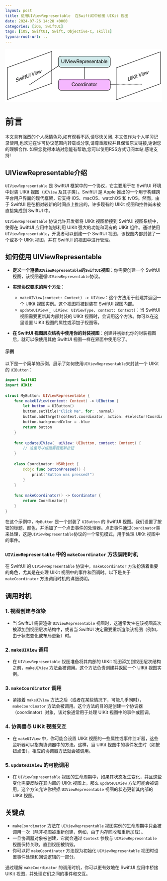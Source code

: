 ```yaml
---
layout: post
title: 使用UIViewRepresentable  在SwiftUI中桥接 UIKit 视图
date: 2024-07-26 14:28 +0000
categories: [iOS, SwiftUI]
tags: [iOS, SwiftUI, Swift, Objective-C, skills]
typora-root-url: ..
---
```



![](/assets/images/20240726UIViewrepresentable/UIViewRepresentable.webp)


# 前言

本文具有强烈的个人感情色彩,如有观看不适,请尽快关闭. 本文仅作为个人学习记录使用,也欢迎在许可协议范围内转载或分享,请尊重版权并且保留原文链接,谢谢您的理解合作. 如果您觉得本站对您能有帮助,您可以使用RSS方式订阅本站,感谢支持!

## UIViewRepresentable介绍

`UIViewRepresentable` 是 SwiftUI 框架中的一个协议，它主要用于在 SwiftUI 环境中封装 UIKit 视图（`UIView` 及其子类）。SwiftUI 是 Apple 推出的一个用于构建跨平台用户界面的现代框架，它支持 iOS、macOS、watchOS 和 tvOS。然而，由于 SwiftUI 是在相对较新的时间点上推出的，许多现有的 UIKit 视图和控件尚未被直接集成到 SwiftUI 中。

`UIViewRepresentable` 协议允许开发者将 UIKit 视图桥接到 SwiftUI 视图系统中，使得在 SwiftUI 应用中能够利用 UIKit 强大的功能和现有的 UIKit 组件。通过使用 `UIViewRepresentable`，开发者可以创建一个 SwiftUI 视图，该视图内部封装了一个或多个 UIKit 视图，并在 SwiftUI 的视图中进行管理。

## 如何使用 UIViewRepresentable

* **定义一个遵循`UIViewRepresentable`的`SwiftUI`视图**：你需要创建一个 SwiftUI 视图，该视图遵循`UIViewRepresentable`协议。
* **实现协议要求的两个方法：**

	* `makeUIView(context: Context) -> UIView`：这个方法用于创建并返回一个 UIKit 视图实例。这个视图将被封装在 SwiftUI 视图内部。
	*  `updateUIView(_ uiView: UIViewType, context: Context)`：当 SwiftUI 视图需要更新其内部封装的 UIKit 视图时，会调用这个方法。你可以在这里设置 UIKit 视图的属性或添加子视图等。
* **在 SwiftUI 视图层次结构中使用你的封装视图**：创建并初始化你的封装视图后，就可以像使用其他 SwiftUI 视图一样在界面中使用它了。

#### 示例

以下是一个简单的示例，展示了如何使用`UIViewRepresentable`来封装一个 UIKit 的 `UIButton`：

``` swift
import SwiftUI  
import UIKit  
  
struct MyButton: UIViewRepresentable {  
    func makeUIView(context: Context) -> UIButton {  
        let button = UIButton()  
        button.setTitle("Click Me", for: .normal)  
        button.addTarget(context.coordinator, action: #selector(Coordinator.buttonPressed), for: .touchUpInside)  
        button.backgroundColor = .blue  
        return button  
    }  
  
    func updateUIView(_ uiView: UIButton, context: Context) {  
        // 这里可以根据需要更新按钮  
    }  
  
    class Coordinator: NSObject {  
        @objc func buttonPressed() {  
            print("Button was pressed!")  
        }  
    }  
  
    func makeCoordinator() -> Coordinator {  
        return Coordinator()  
    }  
}
```

在这个示例中，`MyButton` 是一个封装了 `UIButton` 的 SwiftUI 视图。我们设置了按钮的标题、颜色，并添加了一个点击事件的处理器。点击事件通过`Coordinator`类来处理，这是`UIViewRepresentable`协议的一个常见模式，用于处理 UIKit 视图中的事件。


### `UIViewRepresentable` 中的 `makeCoordinator` 方法调用时机  
  
在 SwiftUI 的 `UIViewRepresentable` 协议中，`makeCoordinator` 方法扮演着重要的角色，尤其是在处理 UIKit 视图中的事件和回调时。以下是关于 `makeCoordinator` 方法调用时机的详细说明。  
  
## 调用时机  
  
### 1. 视图创建与渲染  
  
- 当 SwiftUI 需要渲染 `UIViewRepresentable` 视图时，这通常发生在该视图首次被添加到视图层次结构中，或者当 SwiftUI 决定需要重新渲染该视图（例如，由于状态变化或布局更新）时。  
  
### 2. `makeUIView` 调用  
  
- 在 `UIViewRepresentable` 视图准备将其内部的 UIKit 视图添加到视图层次结构之前，`makeUIView` 方法会被调用。这个方法负责创建并返回一个 UIKit 视图实例。  
  
### 3. `makeCoordinator` 调用  
  
- 紧接着 `makeUIView` 方法之后（或者在某些情况下，可能几乎同时），`makeCoordinator` 方法会被调用。这个方法的目的是创建一个协调器（coordinator）对象，该对象通常用于处理 UIKit 视图中的事件或回调。  
  
### 4. 协调器与 UIKit 视图交互  
  
- 在 `makeUIView` 中，你可能会设置 UIKit 视图的一些属性或事件监听器，这些监听器可以指向协调器中的方法。这样，当 UIKit 视图中的事件发生时（如按钮点击），相应的协调器方法就会被调用。  
  
### 5. `updateUIView` 的可能调用  
  
- 在 `UIViewRepresentable` 视图的生命周期中，如果其状态发生变化，并且这些变化需要反映在其内部的 UIKit 视图上，那么 `updateUIView` 方法可能会被调用。这个方法允许你根据 `UIViewRepresentable` 视图的状态更新其内部的 UIKit 视图。  
  
## 关键点  
  
- `makeCoordinator` 方法在 `UIViewRepresentable` 视图实例的生命周期中只会被调用一次（除非视图被重新创建，例如，由于内存回收和重新加载）。  
- 一旦协调器对象被创建，它就会通过 `Context` 参数与 `UIViewRepresentable` 视图保持关联，直到视图被销毁。  
- 你可以将 `makeCoordinator` 方法视为初始化 `UIViewRepresentable` 视图时设置事件处理和回调逻辑的一部分。  
  
通过理解 `makeCoordinator` 的调用时机，你可以更有效地在 SwiftUI 应用中桥接 UIKit 视图，并处理它们之间的事件和交互。
